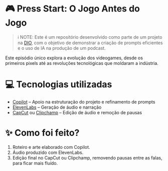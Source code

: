 # 🎮 Press Start: O Jogo Antes do Jogo

>ℹ️ NOTE: Este é um repositório desenvolvido como parte de um projeto na [DIO](https://www.dio.me/), com o objetivo de demonstrar a criação de prompts eficientes e o uso de IA na produção de um podcast.

Este episódio único explora a evolução dos videogames, desde os primeiros pixels até as revoluções tecnológicas que moldaram a indústria.



# 💻 Tecnologias utilizadas

- [Copilot](https://www.microsoft.com/pt-br/microsoft-copilot/for-individuals?form=MA13YT&OCID=MA13YT) – Apoio na estruturação do projeto e refinamento de prompts
- [ElevenLabs](https://elevenlabs.io/app/sign-in?redirect=%2Fapp%2Fspeech-synthesis%2Ftext-to-speech) – Geração de áudio e narração
- [CapCut](https://www.capcut.com/pt-br) ou [Clipchamp](https://clipchamp.com/pt-br/) – Edição de áudio e remoção de pausas

# ✨ Como foi feito?

1.  Roteiro e arte elaborado com Copilot.
2.  Áudio produzido com ElevenLabs.
3.  Edição final no CapCut ou Clipchamp, removendo pausas entre as falas, para ficar mais fluído.
